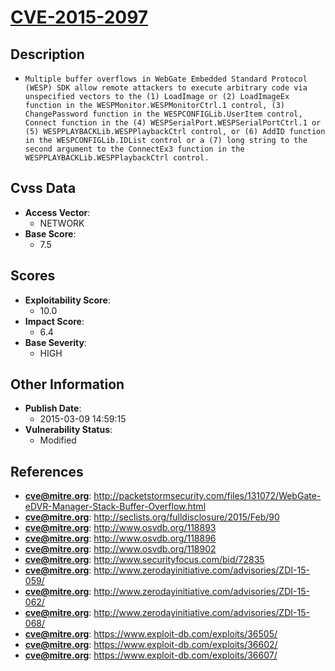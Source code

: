 
# [CVE-2015-2097](https://cve.mitre.org/cgi-bin/cvename.cgi?name=CVE-2015-2097)

## Description

- `Multiple buffer overflows in WebGate Embedded Standard Protocol (WESP) SDK allow remote attackers to execute arbitrary code via unspecified vectors to the (1) LoadImage or (2) LoadImageEx function in the WESPMonitor.WESPMonitorCtrl.1 control, (3) ChangePassword function in the WESPCONFIGLib.UserItem control, Connect function in the (4) WESPSerialPort.WESPSerialPortCtrl.1 or (5) WESPPLAYBACKLib.WESPPlaybackCtrl control, or (6) AddID function in the WESPCONFIGLib.IDList control or a (7) long string to the second argument to the ConnectEx3 function in the WESPPLAYBACKLib.WESPPlaybackCtrl control.`

## Cvss Data

- **Access Vector**:
  - NETWORK
- **Base Score**:
  - 7.5

## Scores

- **Exploitability Score**:
  - 10.0
- **Impact Score**:
  - 6.4
- **Base Severity**:
  - HIGH

## Other Information

- **Publish Date**:
  - 2015-03-09 14:59:15
- **Vulnerability Status**:
  - Modified

## References

- **cve@mitre.org**: http://packetstormsecurity.com/files/131072/WebGate-eDVR-Manager-Stack-Buffer-Overflow.html
- **cve@mitre.org**: http://seclists.org/fulldisclosure/2015/Feb/90
- **cve@mitre.org**: http://www.osvdb.org/118893
- **cve@mitre.org**: http://www.osvdb.org/118896
- **cve@mitre.org**: http://www.osvdb.org/118902
- **cve@mitre.org**: http://www.securityfocus.com/bid/72835
- **cve@mitre.org**: http://www.zerodayinitiative.com/advisories/ZDI-15-059/
- **cve@mitre.org**: http://www.zerodayinitiative.com/advisories/ZDI-15-062/
- **cve@mitre.org**: http://www.zerodayinitiative.com/advisories/ZDI-15-068/
- **cve@mitre.org**: https://www.exploit-db.com/exploits/36505/
- **cve@mitre.org**: https://www.exploit-db.com/exploits/36602/
- **cve@mitre.org**: https://www.exploit-db.com/exploits/36607/
